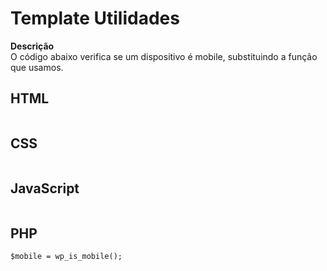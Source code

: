# Template Utilidades

 **Descrição**  
O código abaixo verifica se um dispositivo é mobile, substituindo a função que usamos.

## HTML
```

```
## CSS
```

```
## JavaScript
```

```
## PHP
```
$mobile = wp_is_mobile();

```
